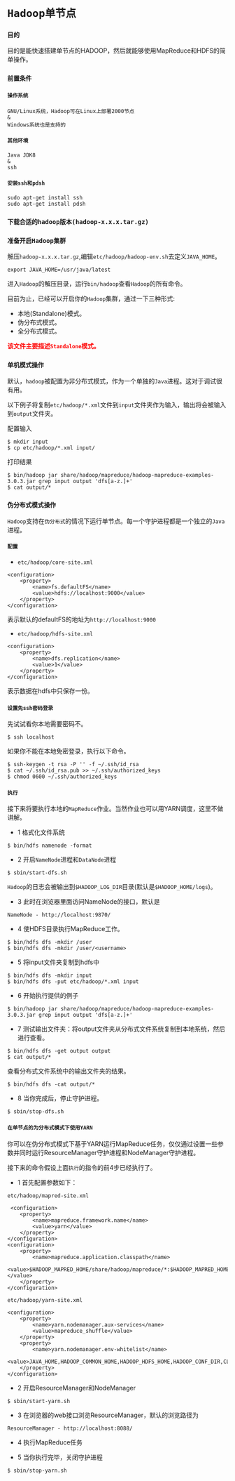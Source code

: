 # `Hadoop单节点`

### `目的`

目的是能快速搭建单节点的HADOOP，然后就能够使用MapReduce和HDFS的简单操作。

### `前置条件`
#### `操作系统`
```
GNU/Linux系统，Hadoop可在Linux上部署2000节点
&
Windows系统也是支持的
```
#### `其他环境`

```
Java JDK8
&
ssh
```
#### `安装ssh和pdsh`

```
sudo apt-get install ssh
sudo apt-get install pdsh
```
### `下载合适的hadoop版本(hadoop-x.x.x.tar.gz)`
### `准备开启Hadoop集群`

解压`hadoop-x.x.x.tar.gz`,编辑`etc/hadoop/hadoop-env.sh`去定义`JAVA_HOME`。

```
export JAVA_HOME=/usr/java/latest
```

进入`Hadoop`的解压目录，运行`bin/hadoop`查看`Hadoop`的所有命令。

目前为止，已经可以开启你的`Hadoop`集群，通过一下三种形式:

* 本地(Standalone)模式。
* 伪分布式模式。
* 全分布式模式。

<strong style="color:red;">该文件主要描述`Standalone`模式。</strong>

### `单机模式操作`

默认，`hadoop`被配置为非分布式模式，作为一个单独的`Java`进程。这对于调试很有用。

以下例子将复制`etc/hadoop/*.xml`文件到`input`文件夹作为输入，输出将会被输入到`output`文件夹。

配置输入

```
$ mkdir input
$ cp etc/hadoop/*.xml input/
```
打印结果

```
$ bin/hadoop jar share/hadoop/mapreduce/hadoop-mapreduce-examples-3.0.3.jar grep input output 'dfs[a-z.]+'
$ cat output/*
```

### `伪分布式模式操作`

`Hadoop`支持在`伪分布式`的情况下运行单节点。每一个守护进程都是一个独立的`Java`进程。

#### `配置`

- `etc/hadoop/core-site.xml`

```
<configuration>
    <property>
        <name>fs.defaultFS</name>
        <value>hdfs://localhost:9000</value>
    </property>
</configuration>
```
表示默认的defaultFS的地址为`http://localhost:9000`

- `etc/hadoop/hdfs-site.xml`

```
<configuration>
    <property>
        <name>dfs.replication</name>
        <value>1</value>
    </property>
</configuration>
```
表示数据在hdfs中只保存一份。

#### `设置免ssh密码登录`

先试试看你本地需要密码不。

```
$ ssh localhost
```
如果你不能在本地免密登录，执行以下命令。

```
$ ssh-keygen -t rsa -P '' -f ~/.ssh/id_rsa
$ cat ~/.ssh/id_rsa.pub >> ~/.ssh/authorized_keys
$ chmod 0600 ~/.ssh/authorized_keys
```

#### `执行`

接下来将要执行本地的`MapReduce`作业。当然作业也可以用YARN调度，这里不做讲解。

- 1 格式化文件系统
 
```
$ bin/hdfs namenode -format			
```	
- 2 开启`NameNode`进程和`DataNode`进程

```
$ sbin/start-dfs.sh
```
`Hadoop`的日志会被输出到`$HADOOP_LOG_DIR`目录(默认是`$HADOOP_HOME/logs`)。

- 3 此时在浏览器里面访问NameNode的接口，默认是

```
NameNode - http://localhost:9870/
```
- 4 使HDFS目录执行MapReduce工作。

```
$ bin/hdfs dfs -mkdir /user
$ bin/hdfs dfs -mkdir /user/<username>
```

- 5 将input文件夹复制到hdfs中

```
$ bin/hdfs dfs -mkdir input
$ bin/hdfs dfs -put etc/hadoop/*.xml input
```

- 6 开始执行提供的例子

```
$ bin/hadoop jar share/hadoop/mapreduce/hadoop-mapreduce-examples-3.0.3.jar grep input output 'dfs[a-z.]+'
```
- 7 测试输出文件夹：将output文件夹从分布式文件系统复制到本地系统，然后进行查看。

```
$ bin/hdfs dfs -get output output
$ cat output/*
```
查看分布式文件系统中的输出文件夹的结果。

```
$ bin/hdfs dfs -cat output/*
```

- 8 当你完成后，停止守护进程。

```
$ sbin/stop-dfs.sh
```
#### `在单节点的为分布式模式下使用YARN`

你可以在伪分布式模式下基于YARN运行MapReduce任务，仅仅通过设置一些参数并同时运行ResourceManager守护进程和NodeManager守护进程。

接下来的命令假设上面`执行`的指令的前4步已经执行了。

- 1 首先配置参数如下：

`etc/hadoop/mapred-site.xml`
 
```
 <configuration>
    <property>
        <name>mapreduce.framework.name</name>
        <value>yarn</value>
    </property>
</configuration>
<configuration>
    <property>
        <name>mapreduce.application.classpath</name>
        <value>$HADOOP_MAPRED_HOME/share/hadoop/mapreduce/*:$HADOOP_MAPRED_HOME/share/hadoop/mapreduce/lib/*</value>
    </property>
</configuration>
```	

`etc/hadoop/yarn-site.xml`

```
<configuration>
    <property>
        <name>yarn.nodemanager.aux-services</name>
        <value>mapreduce_shuffle</value>
    </property>
    <property>
        <name>yarn.nodemanager.env-whitelist</name>
        <value>JAVA_HOME,HADOOP_COMMON_HOME,HADOOP_HDFS_HOME,HADOOP_CONF_DIR,CLASSPATH_PREPEND_DISTCACHE,HADOOP_YARN_HOME,HADOOP_MAPRED_HOME</value>
    </property>
</configuration>
```
- 2 开启ResourceManager和NodeManager

```
$ sbin/start-yarn.sh
```

- 3 在浏览器的web接口浏览ResourceManager，默认的浏览路径为

```
ResourceManager - http://localhost:8088/
```

- 4 执行MapReduce任务

- 5 当你执行完毕，关闭守护进程

```
$ sbin/stop-yarn.sh
```










